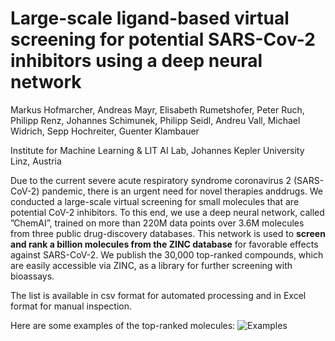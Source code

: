 # Large-scale ligand-based virtual screening for potential SARS-Cov-2 inhibitors using a deep neural network

Markus Hofmarcher, Andreas Mayr, Elisabeth Rumetshofer, Peter Ruch, Philipp Renz, Johannes Schimunek, Philipp Seidl, Andreu Vall, Michael Widrich, Sepp Hochreiter, Guenter Klambauer

Institute for Machine Learning & LIT AI Lab, Johannes Kepler University Linz, Austria


Due to the current severe acute respiratory syndrome coronavirus 2 (SARS-CoV-2) pandemic, there is an urgent need for novel therapies anddrugs. We conducted a large-scale virtual screening for small molecules that are potential CoV-2 inhibitors. To this end, we use a deep neural network, called ”ChemAI”, trained on more than 220M data points over 3.6M molecules from three public drug-discovery databases. This network is used to **screen and rank a billion molecules from the ZINC database** for favorable effects against SARS-CoV-2. We publish the 30,000 top-ranked compounds, which are easily accessible via ZINC, as a library for further screening with bioassays.

The list is available in csv format for automated processing and in Excel format for manual inspection.

Here are some examples of the top-ranked molecules:
![Examples](https://github.com/ml-jku/sars-cov-inhibitors-chemai/blob/master/examples.png?raw=true)
